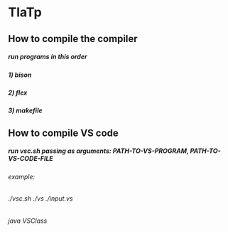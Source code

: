 # TlaTp

## How to compile the compiler

##### run programs in this order
##### 1) bison
##### 2) flex
##### 3) makefile

## How to compile VS code

##### run vsc.sh passing as arguments: PATH-TO-VS-PROGRAM, PATH-TO-VS-CODE-FILE
###### example:
###### ./vsc.sh ./vs ./input.vs
###### java VSClass
